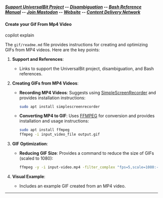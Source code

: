 ##### [Support UniversalBit Project](https://github.com/universalbit-dev/universalbit-dev/tree/main/support) -- [Disambiguation](https://en.wikipedia.org/wiki/Wikipedia:Disambiguation) -- [Bash Reference Manual](https://www.gnu.org/software/bash/manual/html_node/index.html) -- [Join Mastodon](https://mastodon.social/invite/wTHp2hSD) -- [Website](https://www.universalbit.it/) -- [Content Delivery Network](https://www.universalbitcdn.it/)

#### Create your Gif From Mp4 Video
copilot explain

The `gif/readme.md` file provides instructions for creating and optimizing GIFs from MP4 videos. Here are the key points:

1. **Support and References**:
   - Links to support the UniversalBit project, disambiguation, and Bash references.

2. **Creating GIFs from MP4 Videos**:
   - **Recording MP4 Videos**: Suggests using [SimpleScreenRecorder](https://en.wikipedia.org/wiki/SimpleScreenRecorder) and provides installation instructions:
     ```bash
     sudo apt install simplescreenrecorder
     ```
   - **Converting MP4 to GIF**: Uses [FFMPEG](https://ffmpeg.org/) for conversion and provides installation and usage instructions:
     ```bash
     sudo apt install ffmpeg
     ffmpeg -i input_video_file output.gif
     ```

3. **GIF Optimization**:
   - **Reducing GIF Size**: Provides a command to reduce the size of GIFs (scaled to 1080):
     ```bash
     ffmpeg -y -i input-video.mp4 -filter_complex "fps=5,scale=1080:-1:flags=lanczos,split[s0][s1];[s0]palettegen=max_colors=32[p];[s1][p]paletteuse=dither=bayer" out-file-name.gif
     ```

4. **Visual Example**:
   - Includes an example GIF created from an MP4 video.
---

